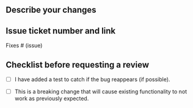 ## Describe your changes
<!-- A brief description of the changes made to fix the bug -->

## Issue ticket number and link
<!-- Link to the issue reporting the bug with the fixes keyword -->
Fixes # (issue)

## Checklist before requesting a review
- [ ] I have added a test to catch if the bug reappears (if possible).
- [ ] This is a breaking change that will cause existing functionality to not work as previously expected.

